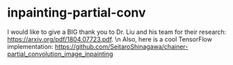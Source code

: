 # inpainting-partial-conv

I would like to give a BIG thank you to Dr. Liu and his team for their research: https://arxiv.org/pdf/1804.07723.pdf.
\n Also, here is a cool TensorFlow implementation: https://github.com/SeitaroShinagawa/chainer-partial_convolution_image_inpainting
